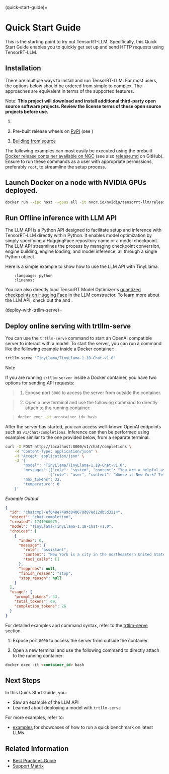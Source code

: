 (quick-start-guide)=

# Quick Start Guide

This is the starting point to try out TensorRT-LLM. Specifically, this Quick Start Guide enables you to quickly get set up and send HTTP requests using TensorRT-LLM.

## Installation

There are multiple ways to install and run TensorRT-LLM. For most users, the options below should be ordered from simple to complex. The approaches are equivalent in terms of the supported features.

Note: **This project will download and install additional third-party open source software projects. Review the license terms of these open source projects before use.**

1. [](installation/containers)

1. Pre-built release wheels on [PyPI](https://pypi.org/project/tensorrt-llm) (see [](installation/linux))

1. [Building from source](installation/build-from-source-linux)

The following examples can most easily be executed using the prebuilt [Docker release container available on NGC](https://registry.ngc.nvidia.com/orgs/nvstaging/teams/tensorrt-llm/containers/release) (see also [release.md](https://github.com/NVIDIA/TensorRT-LLM/blob/main/docker/release.md) on GitHub). Ensure to run these commands as a user with appropriate permissions, preferably `root`, to streamline the setup process.


## Launch Docker on a node with NVIDIA GPUs deployed.

```bash
docker run --ipc host --gpus all -it nvcr.io/nvidia/tensorrt-llm/release
```
## Run Offline inference with LLM API
The LLM API is a Python API designed to facilitate setup and inference with TensorRT-LLM directly within Python. It enables model optimization by simply specifying a HuggingFace repository name or a model checkpoint. The LLM API streamlines the process by managing checkpoint conversion, engine building, engine loading, and model inference, all through a single Python object.

Here is a simple example to show how to use the LLM API with TinyLlama.

```{literalinclude} ../../examples/llm-api/quickstart_example.py
    :language: python
    :linenos:
```

You can also directly load TensorRT Model Optimizer's [quantized checkpoints on Hugging Face](https://huggingface.co/collections/nvidia/model-optimizer-66aa84f7966b3150262481a4) in the LLM constructor.
To learn more about the LLM API, check out the [](llm-api/index) and [](examples/llm_api_examples).

(deploy-with-trtllm-serve)=
## Deploy online serving with trtllm-serve

You can use the `trtllm-serve` command to start an OpenAI compatible server to interact with a model.
To start the server, you can run a command like the following example inside a Docker container:

```bash
trtllm-serve "TinyLlama/TinyLlama-1.1B-Chat-v1.0"
```


> [!NOTE]
> If you are running `trtllm-server` inside a Docker container, you have two options for sending API requests:

> 1. Expose port `8000` to access the server from outside the container.

> 2. Open a new terminal and use the following command to directly attach to the running container:

> ```bash
> docker exec -it <container_id> bash
> ```

After the server has started, you can access well-known OpenAI endpoints such as `v1/chat/completions`.
Inference can then be performed using examples similar to the one provided below, from a separate terminal.

```bash
curl -X POST http://localhost:8000/v1/chat/completions \
    -H "Content-Type: application/json" \
    -H "Accept: application/json" \
    -d '{
        "model": "TinyLlama/TinyLlama-1.1B-Chat-v1.0",
        "messages":[{"role": "system", "content": "You are a helpful assistant."},
                    {"role": "user", "content": "Where is New York? Tell me in a single sentence."}],
        "max_tokens": 32,
        "temperature": 0
    }'
```

_Example Output_

```json
{
  "id": "chatcmpl-ef648e7489c040679d87ed12db5d3214",
  "object": "chat.completion",
  "created": 1741966075,
  "model": "TinyLlama/TinyLlama-1.1B-Chat-v1.0",
  "choices": [
    {
      "index": 0,
      "message": {
        "role": "assistant",
        "content": "New York is a city in the northeastern United States, located on the eastern coast of the state of New York.",
        "tool_calls": []
      },
      "logprobs": null,
      "finish_reason": "stop",
      "stop_reason": null
    }
  ],
  "usage": {
    "prompt_tokens": 43,
    "total_tokens": 69,
    "completion_tokens": 26
  }
}
```

For detailed examples and command syntax, refer to the [trtllm-serve](commands/trtllm-serve.rst) section.

1. Expose port `8000` to access the server from outside the container.

2. Open a new terminal and use the following command to directly attach to the running container:

```bash:docs/source/quick-start-guide.md
docker exec -it <container_id> bash
```

## Next Steps

In this Quick Start Guide, you:

- Saw an example of the LLM API
- Learned about deploying a model with `trtllm-serve`

For more examples, refer to:

- [examples](https://github.com/NVIDIA/TensorRT-LLM/tree/main/examples) for showcases of how to run a quick benchmark on latest LLMs.

## Related Information

- [Best Practices Guide](https://nvidia.github.io/TensorRT-LLM/performance/performance-tuning-guide/index.html)
- [Support Matrix](https://nvidia.github.io/TensorRT-LLM/reference/support-matrix.html)
